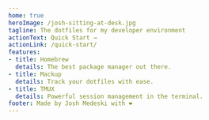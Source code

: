 ```yaml
---
home: true
heroImage: /josh-sitting-at-desk.jpg
tagline: The dotfiles for my developer environment
actionText: Quick Start →
actionLink: /quick-start/
features:
- title: Homebrew
  details: The best package manager out there.
- title: Mackup
  details: Track your dotfiles with ease.
- title: TMUX
  details: Powerful session management in the terminal.
footer: Made by Josh Medeski with ❤️
---
```

